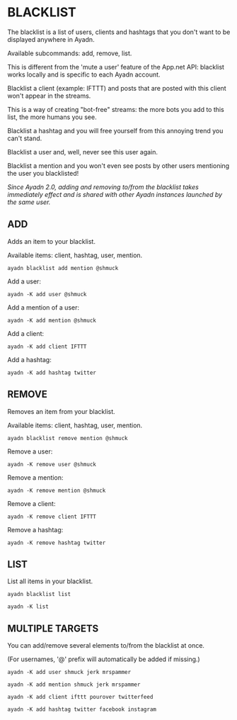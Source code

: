 # BLACKLIST

The blacklist is a list of users, clients and hashtags that you don't want to be displayed anywhere in Ayadn.

Available subcommands: add, remove, list.

This is different from the 'mute a user' feature of the App.net API: blacklist works locally and is specific to each Ayadn account.

Blacklist a client (example: IFTTT) and posts that are posted with this client won't appear in the streams.

This is a way of creating "bot-free" streams: the more bots you add to this list, the more humans you see.

Blacklist a hashtag and you will free yourself from this annoying trend you can't stand.

Blacklist a user and, well, never see this user again.

Blacklist a mention and you won't even see posts by other users mentioning the user you blacklisted!

*Since Ayadn 2.0, adding and removing to/from the blacklist takes immediately effect and is shared with other Ayadn instances launched by the same user.*

## ADD

Adds an item to your blacklist.

Available items: client, hashtag, user, mention.

`ayadn blacklist add mention @shmuck`

Add a user:

`ayadn -K add user @shmuck`

Add a mention of a user:

`ayadn -K add mention @shmuck`

Add a client:

`ayadn -K add client IFTTT`

Add a hashtag:

`ayadn -K add hashtag twitter`

## REMOVE

Removes an item from your blacklist.

Available items: client, hashtag, user, mention.

`ayadn blacklist remove mention @shmuck`

Remove a user:

`ayadn -K remove user @shmuck`

Remove a mention:

`ayadn -K remove mention @shmuck`

Remove a client:

`ayadn -K remove client IFTTT`

Remove a hashtag:

`ayadn -K remove hashtag twitter`

## LIST

List all items in your blacklist.

`ayadn blacklist list`

`ayadn -K list`  

## MULTIPLE TARGETS

You can add/remove several elements to/from the blacklist at once.

(For usernames, '@' prefix will automatically be added if missing.)  

`ayadn -K add user shmuck jerk mrspammer`

`ayadn -K add mention shmuck jerk mrspammer`

`ayadn -K add client ifttt pourover twitterfeed`

`ayadn -K add hashtag twitter facebook instagram`
